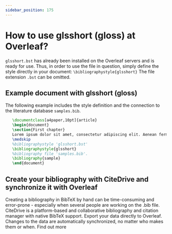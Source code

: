 ```yaml
---
sidebar_position: 175
---
```


# How to use glsshort (gloss) at Overleaf?
`glsshort.bst` has already been installed on the Overleaf servers and is ready for use. Thus, in order to use the file in question, simply define the style directly in your document: `\bibliographystyle{glsshort}` The file extension `.bst` can be omitted.

## Example document with glsshort (gloss)
The following example includes the style definition and the connection to the literature database `samples.bib`.
```tex
   \documentclass[a4paper,10pt]{article}
   \begin{document}
   \section{First chapter}
   Lorem ipsum dolor sit amet, consectetur adipiscing elit. Aenean fermentum justo massa, ut maximus mauris sodales et. Aenean vel elit a erat rhoncus pharetra.
   \medskip
   %bibliographystyle 'glsshort.bst'
   \bibliographystyle{glsshort}
   %bibliography file 'samples.bib'.
   \bibliography{sample}
   \end{document}
```

## Create your bibliography with CiteDrive and synchronize it with Overleaf
Creating a bibliography in BibTeX by hand can be time-consuming and error-prone - especially when several people are working on the .bib file. CiteDrive is a platform-based and collaborative bibliography and citation manager with native BibTeX support. Export your data directly to Overleaf. Changes to the data are automatically synchronized, no matter who makes them or when. Find out more